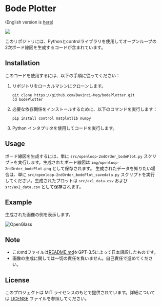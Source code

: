 # Bode Plotter
(English version is [here](README.md))

<img src="https://camo.qiitausercontent.com/eb8e0216005c7badaaa4bf7eb2be4d177990d747/68747470733a2f2f696d672e736869656c64732e696f2f62616467652f2d507974686f6e2d4632433633432e7376673f6c6f676f3d707974686f6e267374796c653d666f722d7468652d6261646765">

このリポジトリには、Pythonとcontrolライブラリを使用してオープンループの2次ボード線図を生成するコードが含まれています。

## Installation

このコードを使用するには、以下の手順に従ってください：

1. リポジトリをローカルマシンにクローンします。
   ```
   git clone https://github.com/Davinci-Meg/bodePlotter.git
   cd bodePlotter
   ```
3. 必要な依存関係をインストールするために、以下のコマンドを実行します：
    ```
    pip install control matplotlib numpy
    ```
4. Python インタプリタを使用してコードを実行します。

## Usage

ボード線図を生成するには、単に `src/openloop-2ndOrder_bodePlot.py` スクリプトを実行します。生成されたボード線図は `img/openloop-2ndOrder_bodePlot.png` として保存されます。
生成されたデータを知りたい場合は、単に `src/openloop-2ndOrder_bodePlot_savedata.py` スクリプトを実行してください。生成されたプロットは `src/ax1_data.csv` および `src/ax2_data.csv` として保存されます。


## Example

生成された画像の例を表示します。

![OpenGlass](img/Open-loop-bodePlot-example.png)

## Note

- このmdファイルは[README.md](README.md)をGPT-3.5によって日本語訳したものです。
- 画像の生成に関しては一切の責任を負いません。自己責任で進めてください。

## License

このプロジェクトは MIT ライセンスのもとで提供されています。詳細については [LICENSE](LICENSE) ファイルを参照してください。
